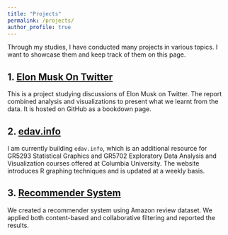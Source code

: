 ```yaml
---
title: "Projects"
permalink: /projects/
author_profile: true
---
```


Through my studies, I have conducted many projects in various topics. I want to showcase them and keep track of them on this page. 

## 1. [Elon Musk On Twitter](https://jasonsqz.github.io/ElonMuskTwitter/)

This is a project studying discussions of Elon Musk on Twitter. The report combined analysis and visualizations to present what we learnt from the data. It is hosted on GitHub as a bookdown page.

## 2. <a href="https://edav.info">edav.info</a>

I am currently building `edav.info`, which is an additional resource for GR5293 Statistical Graphics and GR5702 Exploratory Data Analysis and Visualization courses offered at Columbia University. The website introduces R graphing techniques and is updated at a weekly basis.

## 3. [Recommender System](/files/rs.pdf) 

We created a recommender system using Amazon review dataset. We applied both content-based and collaborative filtering and reported the results.


